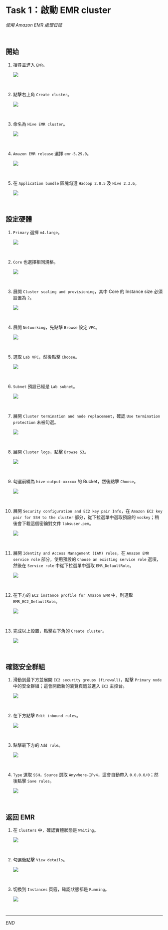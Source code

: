 # Task 1：啟動 EMR cluster

_使用 Amazon EMR 處理日誌_

<br>

## 開始

1. 搜尋並進入 `EMR`。

    ![](images/img_01.png)

<br>

2. 點擊右上角 `Create cluster`。

    ![](images/img_02.png)

<br>

3. 命名為 `Hive EMR cluster`。

    ![](images/img_03.png)

<br>

4. `Amazon EMR release` 選擇 `emr-5.29.0`。

    ![](images/img_04.png)

<br>

5. 在 `Application bundle` 區塊勾選 `Hadoop 2.8.5` 及 `Hive 2.3.6`。

    ![](images/img_05.png)

<br>

## 設定硬體

1. `Primary` 選擇 `m4.large`。

    ![](images/img_06.png)

<br>

2. `Core` 也選擇相同規格。

    ![](images/img_07.png)

<br>

3. 展開 `Cluster scaling and provisioning`，其中 Core 的 Instance size 必須設置為 `2`。

    ![](images/img_8.png)

<br>

4. 展開 `Networking`，先點擊 `Browse` 設定 `VPC`。

    ![](images/img_09.png)

<br>

5. 選取 `Lab VPC`，然後點擊 `Choose`。

    ![](images/img_10.png)

<br>

6. `Subnet` 預設已經是 `Lab subnet`。

    ![](images/img_11.png)

<br>

7. 展開 `Cluster termination and node replacement`，確認 `Use termination protection` 未被勾選。

    ![](images/img_12.png)

<br>

8. 展開 `Cluster logs`，點擊 `Browse S3`。

    ![](images/img_13.png)

<br>

9. 勾選前綴為 `hive-output-xxxxxx` 的 Bucket，然後點擊 `Choose`。

    ![](images/img_14.png)

<br>

10. 展開 `Security configuration and EC2 key pair Info`，在 `Amazon EC2 key pair for SSH to the cluster` 部分，從下拉選單中選取預設的 `vockey`；稍後會下載這個密鑰對文件 `labsuser.pem`。

    ![](images/img_15.png)

<br>

11. 展開 `Identity and Access Management (IAM) roles`，在 `Amazon EMR service role` 部分，使用預設的 `Choose an existing service role` 選項，然後在 `Service role` 中從下拉選單中選取 `EMR_DefaultRole`。

    ![](images/img_16.png)

<br>

12. 在下方的 `EC2 instance profile for Amazon EMR` 中，則選取 `EMR_EC2_DefaultRole`。

    ![](images/img_17.png)

<br>

13. 完成以上設置，點擊右下角的 `Create cluster`。

    ![](images/img_18.png)

<br>

## 確認安全群組

1. 滑動到最下方並展開 `EC2 security groups (firewall)`，點擊 `Primary node` 中的安全群組；這會開啟新的瀏覽頁籤並進入 `EC2` 主控台。

    ![](images/img_19.png)

<br>

2. 在下方點擊 `Edit inbound rules`。

    ![](images/img_20.png)

<br>

3. 點擊最下方的 `Add rule`。

    ![](images/img_21.png)

<br>

4. `Type` 選取 `SSH`，`Source` 選取 `Anywhere-IPv4`，這會自動帶入 `0.0.0.0/0`；然後點擊 `Save rules`。

    ![](images/img_22.png)

<br>

## 返回 EMR

1. 在 `Clusters` 中，確認實體狀態是 `Waiting`。

    ![](images/img_23.png)

<br>

2. 勾選後點擊 `View details`。 

    ![](images/img_24.png)

<br>

3. 切換到 `Instances` 頁籤，確認狀態都是 `Running`。

    ![](images/img_25.png)

<br>

___

_END_

